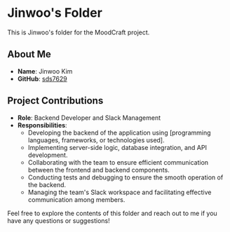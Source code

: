 # Jinwoo's Folder

This is Jinwoo's folder for the MoodCraft project.

## About Me

- **Name**: Jinwoo Kim
- **GitHub**: [sds7629](https://github.com/sds7629)

## Project Contributions

- **Role**: Backend Developer and Slack Management
- **Responsibilities**:
  - Developing the backend of the application using [programming languages, frameworks, or technologies used].
  - Implementing server-side logic, database integration, and API development.
  - Collaborating with the team to ensure efficient communication between the frontend and backend components.
  - Conducting tests and debugging to ensure the smooth operation of the backend.
  - Managing the team's Slack workspace and facilitating effective communication among members.

Feel free to explore the contents of this folder and reach out to me if you have any questions or suggestions!
